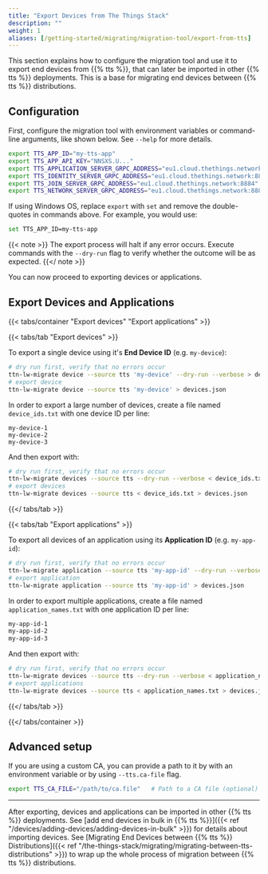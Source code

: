 ```yaml
---
title: "Export Devices from The Things Stack"
description: ""
weight: 1
aliases: [/getting-started/migrating/migration-tool/export-from-tts]
---
```


This section explains how to configure the migration tool and use it to export end devices from {{% tts %}}, that can later be imported in other {{% tts %}} deployments. This is a base for migrating end devices between {{% tts %}} distributions.

<!--more-->

## Configuration

First, configure the migration tool with environment variables or command-line arguments, like shown below. See `--help` for more details.

```bash
export TTS_APP_ID="my-tts-app"                                                  # TTS App ID
export TTS_APP_API_KEY="NNSXS.U..."                                             # TTS App API Key (needs `device` permissions)
export TTS_APPLICATION_SERVER_GRPC_ADDRESS="eu1.cloud.thethings.network:8884"   # TTS Application Server URL Address
export TTS_IDENTITY_SERVER_GRPC_ADDRESS="eu1.cloud.thethings.network:8884"      # TTS Identity Server URL Address
export TTS_JOIN_SERVER_GRPC_ADDRESS="eu1.cloud.thethings.network:8884"          # TTS Join Server URL Address
export TTS_NETWORK_SERVER_GRPC_ADDRESS="eu1.cloud.thethings.network:8884"       # TTS Network Server URL Address
```

If using Windows OS, replace `export` with `set` and remove the double-quotes in commands above. For example, you would use:

```bash
set TTS_APP_ID=my-tts-app
```

{{< note >}} The export process will halt if any error occurs. Execute commands with the `--dry-run` flag to verify whether the outcome will be as expected. {{</ note >}}

You can now proceed to exporting devices or applications.

## Export Devices and Applications

{{< tabs/container "Export devices" "Export applications" >}}

{{< tabs/tab "Export devices" >}}

To export a single device using it's **End Device ID** (e.g. `my-device`):

```bash
# dry run first, verify that no errors occur
ttn-lw-migrate device --source tts 'my-device' --dry-run --verbose > devices.json
# export device
ttn-lw-migrate device --source tts 'my-device' > devices.json
```

In order to export a large number of devices, create a file named `device_ids.txt` with one device ID per line:

```
my-device-1
my-device-2
my-device-3
```

And then export with:

```bash
# dry run first, verify that no errors occur
ttn-lw-migrate devices --source tts --dry-run --verbose < device_ids.txt > devices.json
# export devices
ttn-lw-migrate devices --source tts < device_ids.txt > devices.json
```

{{</ tabs/tab >}}

{{< tabs/tab "Export applications" >}}

To export all devices of an application using its **Application ID** (e.g. `my-app-id`):

```bash
# dry run first, verify that no errors occur
ttn-lw-migrate application --source tts 'my-app-id' --dry-run --verbose > devices.json
# export application
ttn-lw-migrate application --source tts 'my-app-id' > devices.json
```

In order to export multiple applications, create a file named `application_names.txt` with one application ID per line:

```bash
my-app-id-1
my-app-id-2
my-app-id-3
```

And then export with:

```bash
# dry run first, verify that no errors occur
ttn-lw-migrate devices --source tts --dry-run --verbose < application_names.txt > devices.json
# export applications
ttn-lw-migrate devices --source tts < application_names.txt > devices.json
```

{{</ tabs/tab >}}

{{</ tabs/container >}}

## Advanced setup

If you are using a custom CA, you can provide a path to it by with an environment variable or by using `--tts.ca-file` flag.

```bash
export TTS_CA_FILE="/path/to/ca.file"   # Path to a CA file (optional)
```

---

After exporting, devices and applications can be imported in other {{% tts %}} deployments. See [add end devices in bulk in {{% tts %}}]({{< ref "/devices/adding-devices/adding-devices-in-bulk" >}}) for details about importing devices. See [Migrating End Devices between {{% tts %}} Distributions]({{< ref "/the-things-stack/migrating/migrating-between-tts-distributions" >}}) to wrap up the whole process of migration between {{% tts %}} distributions.
